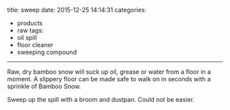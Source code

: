 title: sweep
date: 2015-12-25 14:14:31
categories:
 - products
 - raw
tags:
 - oil spill
 - floor cleaner
 - sweeping compound
---
Raw, dry bamboo snow will suck up oil, grease or water from a floor in a moment.  A slippery floor can be made safe to walk on in seconds with a sprinkle of Bamboo Snow.

Sweep up the spill with a broom and dustpan. Could not be easier.

